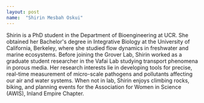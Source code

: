 ```yaml
---
layout: post
name:  "Shirin Mesbah Oskui"
---
```

Shirin is a PhD student in the Department of Bioengineering at UCR. She obtained her Bachelor's degree in Integrative Biology at the University of California, Berkeley, where she studied flow dynamics in freshwater and marine ecosystems. Before joining the Grover Lab, Shirin worked as a graduate student researcher in the Vafai Lab studying transport phenomena in porous media. Her research interests lie in developing tools for precise, real-time measurement of micro-scale pathogens and pollutants affecting our air and water systems. When not in lab, Shirin enjoys climbing rocks, biking, and planning events for the Association for Women in Science (AWIS), Inland Empire Chapter.


